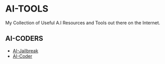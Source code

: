 # AI-TOOLS
My Collection of Useful A.I Resources and Tools out there on the Internet.

## AI-CODERS
- [AI-Jailbreak](https://github.com/Sam2368/AI-Jailbreak)
- [AI-Coder](https://github.com/Sam2368/AI-Coder)
